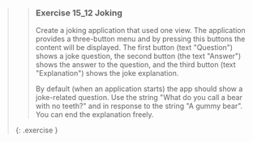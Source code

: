 >>### Exercise 15_12 Joking
>>
>> Create a joking application that used one view. The application provides a three-button menu and by pressing this buttons the content will be displayed. The first button (text "Question") shows a joke question, the second button (the text "Answer") shows the answer to the question, and the third button (text "Explanation") shows the joke explanation.
>>
>> By default (when an application starts) the app should show a joke-related question. Use the string "What do you call a bear with no teeth?" and in response to the string "A gummy bear". You can end the explanation freely.
>>
>{: .exercise }
